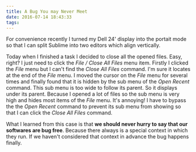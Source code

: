 ```yaml
---
title: A Bug You may Never Meet
date: 2016-07-14 18:43:33
tags:
---
```

For convenience recently I turned my Dell 24' display into the portait mode so that I can split Sublime into two editors which align vertically.

Today when I finished a task I decided to close all the opened files. Easy, right? I just need to click the *File / Close All Files* menu item. Firstly I clicked the *File* menu but I can't find the *Close All Files* command. I'm sure it locates at the end of the *File* menu. I moved the cursor on the *File* menu for several times and finally found that it is hidden by the sub menu of the *Open Recent* command. This sub menu is too wide to follow its parent. So it displays under its parent. Because I opened a lot of files so the sub menu is very high and hides most items of the *File* menu. It's annoying! I have to bypass the the *Open Recent* command to prevent its sub menu from showing so that I can click the *Close All Files* command.

What I learned from this case is that **we should never hurry to say that our softwares are bug free**. Because there always is a special context in which they run. If we haven't considered that context in advance the bug happens finally.